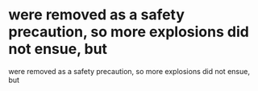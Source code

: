 # were removed as a safety precaution, so more explosions did not ensue, but

were removed as a safety precaution, so more explosions did not ensue, but